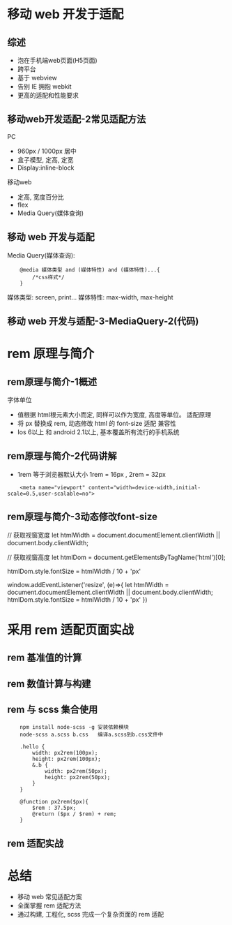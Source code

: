 # 移动 web 开发于适配

## 综述

- 泡在手机端web页面(H5页面)
- 跨平台
- 基于 webview
- 告别 IE 拥抱 webkit
- 更高的适配和性能要求 

## 移动web开发适配-2常见适配方法

PC

- 960px / 1000px 居中
- 盒子模型, 定高, 定宽
- Display:inline-block

移动web

- 定高, 宽度百分比
- flex
- Media Query(媒体查询)

## 移动 web 开发与适配

Media Query(媒体查询):

```
    @media 媒体类型 and (媒体特性) and (媒体特性)...{
        /*css样式*/
    }
```
媒体类型: screen, print...      媒体特性: max-width, max-height

## 移动 web 开发与适配-3-MediaQuery-2(代码)

# rem 原理与简介

## rem原理与简介-1概述

字体单位
- 值根据 html根元素大小而定, 同样可以作为宽度, 高度等单位。
适配原理
- 将 px 替换成 rem, 动态修改 html 的 font-size 适配
兼容性
- Ios 6以上 和 android 2.1以上, 基本覆盖所有流行的手机系统

## rem原理与简介-2代码讲解

- 1rem 等于浏览器默认大小 1rem = 16px , 2rem = 32px

```
    <meta name="viewport" content="width=device-width,initial-scale=0.5,user-scalable=no">
```

## rem原理与简介-3动态修改font-size

// 获取视窗宽度
let htmlWidth = document.documentElement.clientWidth || document.body.clientWidth;

// 获取视窗高度
let htmlDom = document.getElementsByTagName('html')[0];

htmlDom.style.fontSize = htmlWidth / 10 + 'px'

window.addEventListener('resize', (e)=>{
    let htmlWidth = document.documentElement.clientWidth || document.body.clientWidth;
    htmlDom.style.fontSize = htmlWidth / 10 + 'px'
})

# 采用 rem 适配页面实战

## rem 基准值的计算

## rem 数值计算与构建

## rem 与 scss 集合使用

```
    npm install node-scss -g 安装依赖模块
    node-scss a.scss b.css   编译a.scss到b.css文件中

    .hello {
        width: px2rem(100px);
        height: px2rem(100px);
        &.b {
            width: px2rem(50px);
            height: px2rem(50px);
        }
    }

    @function px2rem($px){
        $rem : 37.5px;
        @return ($px / $rem) + rem;
    }
```

## rem 适配实战


# 总结

- 移动 web 常见适配方案
- 全面掌握 rem 适配方法
- 通过构建, 工程化, scss 完成一个复杂页面的 rem 适配